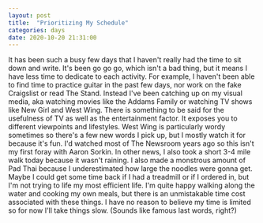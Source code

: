 ```yaml
---
layout: post
title:  "Prioritizing My Schedule"
categories: days
date: 2020-10-20 21:31:00
---
```


It has been such a busy few days that I haven't really had the time to sit down and write. It's been go go go, which isn't a bad thing, but it means I have less time to dedicate to each activity. For example, I haven't been able to find time to practice guitar in the past few days, nor work on the fake Craigslist or read The Stand. Instead I've been catching up on my visual media, aka watching movies like the Addams Family or watching TV shows like New Girl and West Wing. There is something to be said for the usefulness of TV as well as the entertainment factor. It exposes you to different viewpoints and lifestyles. West Wing is particularly wordy sometimes so there's a few new words I pick up, but I mostly watch it for because it's fun. I'd watched most of The Newsroom years ago so this isn't my first foray with Aaron Sorkin. In other news, I also took a short 3-4 mile walk today because it wasn't raining. I also made a monstrous amount of Pad Thai because I underestimated how large the noodles were gonna get. Maybe I could get some time back if I had a treadmill or if I ordered in, but I'm not trying to life my most efficient life. I'm quite happy walking along the water and cooking my own meals, but there is an unmistakable time cost associated with these things. I have no reason to believe my time is limited so for now I'll take things slow. (Sounds like famous last words, right?)